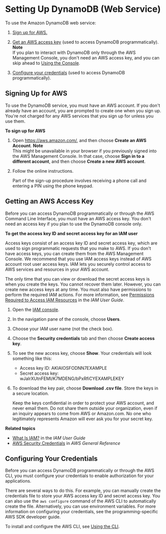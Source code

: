 # Setting Up DynamoDB \(Web Service\)<a name="SettingUp.DynamoWebService"></a>

To use the Amazon DynamoDB web service:

1. [Sign up for AWS\.](#SettingUp.DynamoWebService.SignUpForAWS)

1. [Get an AWS access key](#SettingUp.DynamoWebService.GetCredentials) \(used to access DynamoDB programmatically\)\.
**Note**  
 If you plan to interact with DynamoDB only through the AWS Management Console, you don't need an AWS access key, and you can skip ahead to [Using the Console](ConsoleDynamoDB.md)\.

1. [Configure your credentials](#SettingUp.DynamoWebService.ConfigureCredentials) \(used to access DynamoDB programmatically\)\. 

## Signing Up for AWS<a name="SettingUp.DynamoWebService.SignUpForAWS"></a>

To use the DynamoDB service, you must have an AWS account\. If you don't already have an account, you are prompted to create one when you sign up\. You're not charged for any AWS services that you sign up for unless you use them\.

**To sign up for AWS**

1. Open [https://aws\.amazon\.com/](https://aws.amazon.com/), and then choose **Create an AWS Account**\.
**Note**  
This might be unavailable in your browser if you previously signed into the AWS Management Console\. In that case, choose **Sign in to a different account**, and then choose **Create a new AWS account**\.

1. Follow the online instructions\.

   Part of the sign\-up procedure involves receiving a phone call and entering a PIN using the phone keypad\.

## Getting an AWS Access Key<a name="SettingUp.DynamoWebService.GetCredentials"></a>

Before you can access DynamoDB programmatically or through the AWS Command Line Interface, you must have an AWS access key\. You don't need an access key if you plan to use the DynamoDB console only\.

**To get the access key ID and secret access key for an IAM user**

Access keys consist of an access key ID and secret access key, which are used to sign programmatic requests that you make to AWS\. If you don't have access keys, you can create them from the AWS Management Console\. We recommend that you use IAM access keys instead of AWS account root user access keys\. IAM lets you securely control access to AWS services and resources in your AWS account\.

The only time that you can view or download the secret access keys is when you create the keys\. You cannot recover them later\. However, you can create new access keys at any time\. You must also have permissions to perform the required IAM actions\. For more information, see [Permissions Required to Access IAM Resources](http://docs.aws.amazon.com/IAM/latest/UserGuide/access_permissions-required.html) in the *IAM User Guide*\.

1. Open the [IAM console](https://console.aws.amazon.com/iam/home?#home)\.

1. In the navigation pane of the console, choose **Users**\.

1. Choose your IAM user name \(not the check box\)\.

1. Choose the **Security credentials** tab and then choose **Create access key**\.

1. To see the new access key, choose **Show**\. Your credentials will look something like this:
   + Access key ID: AKIAIOSFODNN7EXAMPLE
   + Secret access key: wJalrXUtnFEMI/K7MDENG/bPxRfiCYEXAMPLEKEY

1. To download the key pair, choose **Download \.csv file**\. Store the keys in a secure location\.

   Keep the keys confidential in order to protect your AWS account, and never email them\. Do not share them outside your organization, even if an inquiry appears to come from AWS or Amazon\.com\. No one who legitimately represents Amazon will ever ask you for your secret key\.

**Related topics**
+ [What Is IAM?](http://docs.aws.amazon.com/IAM/latest/UserGuide/introduction.html) in the *IAM User Guide*
+ [AWS Security Credentials](http://docs.aws.amazon.com/general/latest/gr/aws-security-credentials.html) in *AWS General Reference* 

## Configuring Your Credentials<a name="SettingUp.DynamoWebService.ConfigureCredentials"></a>

Before you can access DynamoDB programmatically or through the AWS CLI, you must configure your credentials to enable authorization for your applications\.

 There are several ways to do this\. For example, you can manually create the credentials file to store your AWS access key ID and secret access key\. You can also use the `aws configure` command of the AWS CLI to automatically create the file\. Alternatively, you can use environment variables\. For more information on configuring your credentials, see the programming\-specific AWS SDK developer guide\.

 To install and configure the AWS CLI, see [Using the CLI](Tools.CLI.md)\. 